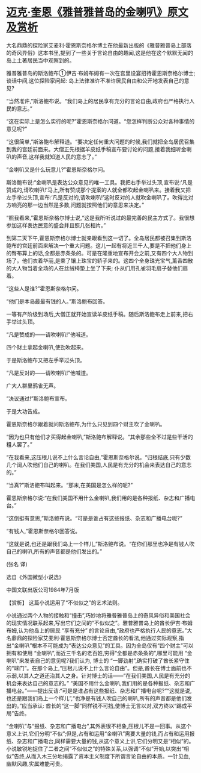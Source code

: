 # [迈克·奎恩《雅普雅普岛的金喇叭》原文及赏析](https://www.vrrw.net/wx/15427.html)

大名鼎鼎的探险家艾麦利·霍恩斯奈格尔博士在他最新出版的《雅普雅普岛上部落的奇风异俗》这本书里,提到了一些关于言论自由的趣闻,这是他在这个默默无闻的岛上土著居民当中观察到的。

雅普雅普岛的斯洛鲍布①伊吉·布姆布姆有一次在宫里设宴招待霍恩斯奈格尔博士; 谈话中间,这位探险家问起: 岛上法律准许不准许居民自由和公开地发表自己的意见?

“当然准许,”斯洛鲍布说。“我们岛上的居民享有充分的言论自由,政府也严格执行人民的意志。”

“这在实际上是怎么实行的呢?”霍恩斯奈格尔问道。“您怎样判断公众对各种事情的意见呢?”

“这很简单,”斯洛鲍布解释道。“要决定任何重大问题的时候,我们就把全岛居民召集到我的宫廷前面来。大僧正先根据羊皮纸手稿宣布要讨论的问题,接着我细听金喇叭的声音,这样我就知道人民的意志了。”

“金喇叭又是什么玩意儿?”霍恩斯奈格尔问。

斯洛鲍布说:“金喇叭是表达公众意见的唯一工具。我把右手举过头顶,宣布说:‘凡是赞成的,请吹喇叭!’马上,所有赞成那个提案的人就全都吹起金喇叭来。接着我又把左手举过头顶,宣布:‘凡是反对的,请吹喇叭!’这时反对的人就吹金喇叭了。吹得比对方响亮的那一边当然是多数,问题就按照他们的意思来决定。”

“照我看来,”霍恩斯奈格尔博士说,“这是我所听说过的最完善的民主方式了。我很想参加这样表达民意的盛会并且照几张相片。”

到第二天下午,霍恩斯奈格尔博士就亲眼看到这一切了。全岛居民都被召集到斯洛鲍布的宫廷前面来解决一个重大问题。这儿一起有将近三千人,要是不把他们身上的臀布算上的话,全都是赤条条的。可是在隆重地宣布开会之前,又有四个大人物到场了。他们衣着华丽,是乘了镶上珠宝的轿子来的。这四个全身珠光宝气,薰香四散的大人物当着全场的人在丝绒椅垫上坐了下来; 仆从们用孔雀羽毛扇子替他们扇着。

“这些人是谁?”霍恩斯奈格尔问。

“他们是本岛最最有钱的人。”斯洛鲍布回答。

一等有产阶级到场后,大僧正就开始宣读羊皮纸手稿。随后斯洛鲍布走上前来,把右手举过头顶。

“凡是赞成的——请吹喇叭!”他喊道。

四个财主拿起金喇叭,使劲吹起来。

于是斯洛鲍布又把左手举过头顶。

“凡是反对的——请吹喇叭!”他喊道。

广大人群里鸦雀无声。

“决议通过!”斯洛鲍布宣布。

于是大功告成。

霍恩斯奈格尔跟着就问斯洛鲍布,为什么只见到四个财主吹了金喇叭。

“因为也只有他们才买得起金喇叭,”斯洛鲍布解释说。“其余那些全不过是些干活的粗人罢了。”

“在我看来,这压根儿说不上什么言论自由,”霍恩斯奈格尔说。“归根结底,只有少数几个阔人吹他们自己的喇叭。在我们美国,人民是有充分的机会来表达自己的意志的。”

“当真?”斯洛鲍布叫起来。“那末,在美国是怎么样的呢?”

霍恩斯奈格尔说:“在我们美国不用什么金喇叭,我们用的是各种报纸、杂志和广播电台。”

“这倒挺有意思,”斯洛鲍布说。“可是是谁占有这些报纸、杂志和广播电台呢?”

“有钱人,”霍恩斯奈格尔回答说。

“这就是说,也还是跟我们岛上一个样儿,”斯洛鲍布说。“在你们那里也净是有钱人吹自己的喇叭,所有的声音都是他们发出的。”

(张名 译)

选自《外国微型小说选》

中国文联出版公司1984年7月版



【赏析】 这篇小说运用了“不似似之”的艺术法则。

小说通过两个人物的接触和“撞击”,巧妙地将雅普雅普岛上的奇风异俗和美国社会的现实情况联系起来,写出它们之间的“不似似之”。雅普雅普岛上的酋长伊吉·布姆布姆,认为他岛上的居民 “享有充分” 的言论自由,“政府也严格执行人民的意志。”大名鼎鼎的探险家艾麦利·霍恩斯奈格尔博士否定酋长的看法,他通过实际观察,指出“金喇叭”根本不可能成为“表达公众意见”的工具。因为全岛仅有“四个财主”可以拥有和使用 “金喇叭”,而近三千名的老百姓,穷得“全都是赤条条的”,哪里可能用 “金喇叭”来发表自己的意见呢?我们认为, 博士的 “一脚劲射”,确实打破了酋长紧守住的“球门”。在那个岛上,“压根儿说不上什么言论自由”。但是,酋长在博士面前也不示弱,以其人之道还治其人之身。针对博士的话——“在我们美国,人民是有充分的机会来表达自己的意志的。” “美国不用什么金喇叭,我们用的是各种报纸、杂志和广播电台。”——提出反诘:“可是是谁占有这些报纸、杂志和广播电台呢?”“这就是说,也还是跟我们岛上一个样儿”,“也净是有钱人吹自己的喇叭,所有的声音都是他们发出的。”应当承认: 酋长的“这一脚”同样锐不可挡,使博士无言以对,双方终以“踢成平局”告终。

“金喇叭”与“报纸、杂志和广播电台”,其外表很不相象,压根儿不是一回事。从这个意义上讲,它们分明“不似”;但是,占有和运用“金喇叭”需要大量的钱,而占有和运用报纸、杂志和广播电台,同样需要大量的钱,从这个意义上讲,它们分明又是“相似”的。小说敏锐地捉住了二者之间“不似似之”的特殊关系,以强调“不似”开始,以突出“相似”告终,从而入木三分地揭露了资本主义制度下所谓言论自由的本质。一针见血,幽默风趣,实属难能可贵。

